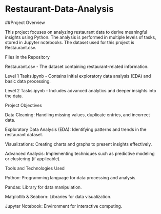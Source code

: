 # Restaurant-Data-Analysis

##Project Overview

This project focuses on analyzing restaurant data to derive meaningful insights using Python. The analysis is performed in multiple levels of tasks, stored in Jupyter notebooks. The dataset used for this project is Restaurant.csv.

Files in the Repository

Restaurant.csv - The dataset containing restaurant-related information.

Level 1 Tasks.ipynb - Contains initial exploratory data analysis (EDA) and basic data processing.

Level 2 Tasks.ipynb - Includes advanced analytics and deeper insights into the data.

Project Objectives

Data Cleaning: Handling missing values, duplicate entries, and incorrect data.

Exploratory Data Analysis (EDA): Identifying patterns and trends in the restaurant dataset.

Visualizations: Creating charts and graphs to present insights effectively.

Advanced Analysis: Implementing techniques such as predictive modeling or clustering (if applicable).

Tools and Technologies Used

Python: Programming language for data processing and analysis.

Pandas: Library for data manipulation.

Matplotlib & Seaborn: Libraries for data visualization.

Jupyter Notebook: Environment for interactive computing.
